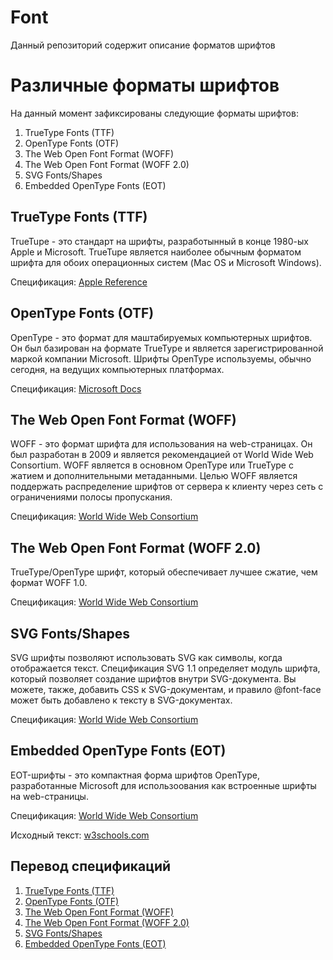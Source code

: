 # Font

Данный репозиторий содержит описание форматов шрифтов

# Различные форматы шрифтов

На данный момент зафиксированы следующие форматы шрифтов:
1. TrueType Fonts (TTF)
2. OpenType Fonts (OTF)
3. The Web Open Font Format (WOFF)
4. The Web Open Font Format (WOFF 2.0)
5. SVG Fonts/Shapes
6. Embedded OpenType Fonts (EOT)

## TrueType Fonts (TTF)
TrueTupe - это стандарт на шрифты, разработынный в конце 1980-ых Apple и Microsoft. TrueTupe является наиболее обычным форматом шрифта для обоих операционных систем (Mac OS и Microsoft Windows).

Спецификация: [Apple Reference](https://developer.apple.com/fonts/TrueType-Reference-Manual/)

## OpenType Fonts (OTF)

OpenType - это формат для маштабируемых компьютерных шрифтов. Он был базирован на формате TrueType и является зарегистрированной маркой компании Microsoft. Шрифты OpenType используемы, обычно сегодня, на ведущих компьютерных платформах.

Спецификация: [Microsoft Docs](https://docs.microsoft.com/ru-ru/typography/opentype/spec/)

## The Web Open Font Format (WOFF)

WOFF - это формат шрифта для использования на web-страницах. Он был разработан в 2009 и является рекомендацией от World Wide Web Consortium. WOFF является в основном OpenType или TrueType c жатием и дополнительными метаданными. Целью WOFF является поддержать распределение шрифтов от сервера к клиенту через сеть с ограничениями полосы пропускания.

Спецификация: [World Wide Web Consortium](https://www.w3.org/TR/2012/REC-WOFF-20121213/)

## The Web Open Font Format (WOFF 2.0)

TrueType/OpenType шрифт, который обеспечивает лучшее сжатие, чем формат WOFF 1.0.

Спецификация: [World Wide Web Consortium](https://www.w3.org/TR/WOFF2/)

## SVG Fonts/Shapes

SVG шрифты позволяют использовать SVG как символы, когда отображается текст. Спецификация SVG 1.1 определяет модуль шрифта, который позволяет создание шрифтов внутри SVG-документа. Вы можете, также, добавить CSS к SVG-документам, и правило @font-face может быть добавлено к тексту в SVG-документах.

Спецификация: [World Wide Web Consortium](https://www.w3.org/TR/SVG11/fonts.html)

## Embedded OpenType Fonts (EOT)

EOT-шрифты - это компактная форма шрифтов OpenType, разработанные Microsoft для использоования как встроенные шрифты на web-страницы.

Спецификация: [World Wide Web Consortium](https://www.w3.org/Submission/2008/SUBM-EOT-20080305/)

Исходный текст: [w3schools.com](https://www.w3schools.com/css/css3_fonts.asp)

## Перевод спецификаций
1. [TrueType Fonts (TTF)](/TTF)
2. [OpenType Fonts (OTF)](/OTF)
3. [The Web Open Font Format (WOFF)](/WOFF/1)
4. [The Web Open Font Format (WOFF 2.0)](/WOFF/2)
5. [SVG Fonts/Shapes](/SVG)
6. [Embedded OpenType Fonts (EOT)](/EOT)
